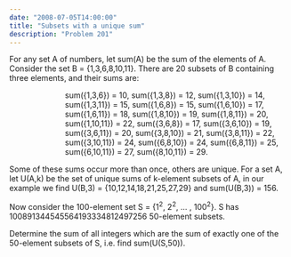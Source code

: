 ```yaml
---
date: "2008-07-05T14:00:00"
title: "Subsets with a unique sum"
description: "Problem 201"
---
```


<p>For any set A of numbers, let sum(A) be the sum of the elements of A.
Consider the set B = {1,3,6,8,10,11}. There are 20 subsets of B containing three elements, and their sums are:</p>
<p style="margin-left:100px;">
sum({1,3,6}) = 10,
sum({1,3,8}) = 12,
sum({1,3,10}) = 14,
sum({1,3,11}) = 15,
sum({1,6,8}) = 15,
sum({1,6,10}) = 17,
sum({1,6,11}) = 18,
sum({1,8,10}) = 19,
sum({1,8,11}) = 20,
sum({1,10,11}) = 22,
sum({3,6,8}) = 17,
sum({3,6,10}) = 19,
sum({3,6,11}) = 20,
sum({3,8,10}) = 21,
sum({3,8,11}) = 22,
sum({3,10,11}) = 24,
sum({6,8,10}) = 24,
sum({6,8,11}) = 25,
sum({6,10,11}) = 27,
sum({8,10,11}) = 29.</p>
<p>Some of these sums occur more than once, others are unique.
For a set A, let U(A,k) be the set of unique sums of k-element subsets of A, in our example we find U(B,3) = {10,12,14,18,21,25,27,29} and sum(U(B,3)) = 156.</p>
<p>Now consider the 100-element set S = {1<sup>2</sup>, 2<sup>2</sup>, ... , 100<sup>2</sup>}.
S has 100891344545564193334812497256 50-element subsets.</p>
<p>Determine the sum of all integers which are the sum of exactly one of the 50-element subsets of S, i.e. find sum(U(S,50)).</p>

